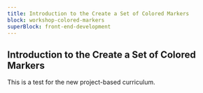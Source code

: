 ```yaml
---
title: Introduction to the Create a Set of Colored Markers
block: workshop-colored-markers
superBlock: front-end-development
---
```


## Introduction to the Create a Set of Colored Markers

This is a test for the new project-based curriculum.
